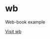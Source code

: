 # wb
Web-book example

<a href="https://still-bayou-55824.herokuapp.com" target="_blank">Visit wb</a>
